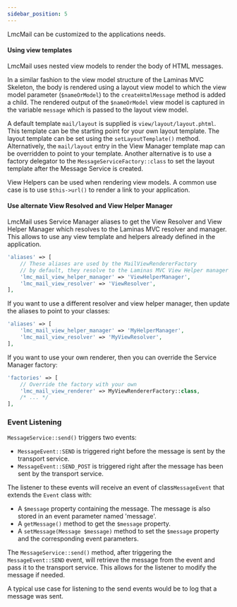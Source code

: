 ```yaml
---
sidebar_position: 5
---
```

LmcMail can be customized to the applications needs.

#### Using view templates

LmcMail uses nested view models to render the body of HTML messages.

In a similar fashion to the view model structure of the Laminas MVC Skeleton,
the body is rendered using a layout view model to which the view model parameter (`$nameOrModel`) to the `createHtmlMessage` method is added a child.
The rendered output of the `$nameOrModel` view model is captured in the variable `message` which is passed to the layout view model.

A default template `mail/layout` is supplied is `view/layout/layout.phtml`. This template can be the starting point for your own layout template.
The layout template can be set using the `setLayoutTemplate()` method. Alternatively,
the `mail/layout` entry in the View Manager template map can be overridden to point to your template. Another alternative is to use a factory delegator to the `MessageServiceFactory::class` to set the layout template after the Message Service is created.

View Helpers can be used when rendering view models. A common use case is to use `$this->url()` to render a link to your application.

#### Use alternate View Resolved and View Helper Manager

LmcMail uses Service Manager aliases to get the View Resolver and View Helper Manager which resolves to the Laminas MVC resolver and manager. This allows to use any view template and helpers already defined in the application.

````php
'aliases' => [
    // These aliases are used by the MailViewRendererFactory
    // by default, they resolve to the Laminas MVC View Helper manager and Resolver
    'lmc_mail_view_helper_manager' => 'ViewHelperManager',
    'lmc_mail_view_resolver' => 'ViewResolver',
],
````
If you want to use a different resolver and view helper manager, then update the aliases to point to your classes:

````php
'aliases' => [
    'lmc_mail_view_helper_manager' => 'MyHelperManager',
    'lmc_mail_view_resolver' => 'MyViewResolver',
],
````

If you want to use your own renderer, then you can override the Service Manager factory:
````php
'factories' => [
    // Override the factory with your own
    'lmc_mail_view_renderer' => MyViewRendererFactory::class,
    /* ... */
],
````

### Event Listening

`MessageService::send()` triggers two events:

- `MessageEvent::SEND` is triggered right before the message is sent by the transport service.
- `MessageEvent::SEND_POST` is triggered right after the message has been sent by the transport service.

The listener to these events will receive an event of class`MessageEvent` that extends the `Event` class with:

- A `$message` property containing the message. The message is also stored in an event parameter named 'message'.
- A `getMessage()` method to get the `$message` property.
- A `setMessage(Message $message)` method to set the `$message` property and the corresponding event parameters.

The `MessageService::send()` method, after triggering the `MessageEvent::SEND` event, will retrieve the message from the event and pass it to the transport service. This allows for the listener to modify the message if needed.

A typical use case for listening to the send events would be to log that a message was sent.
